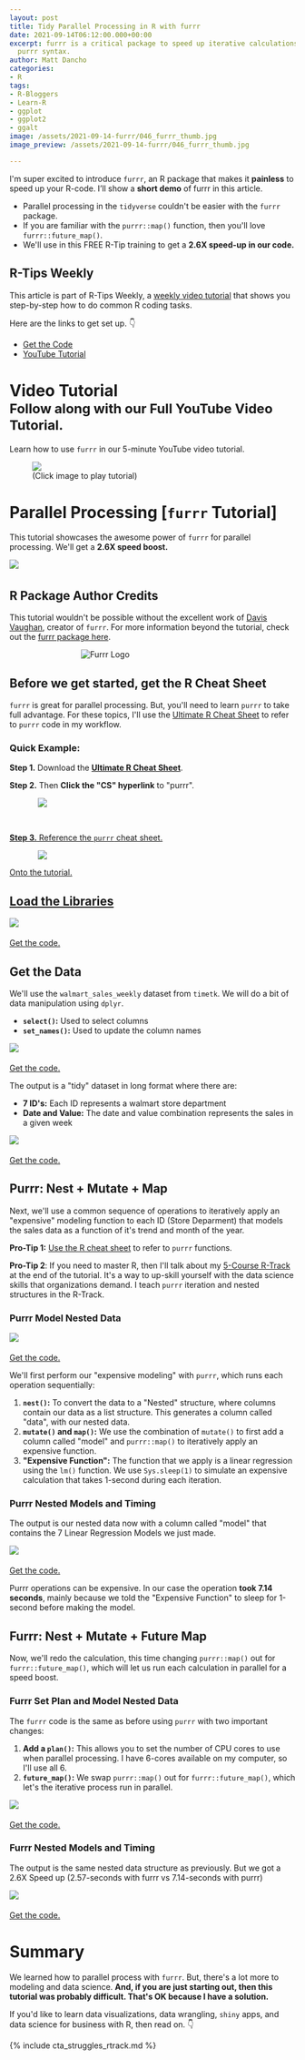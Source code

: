 ```yaml
---
layout: post
title: Tidy Parallel Processing in R with furrr
date: 2021-09-14T06:12:00.000+00:00
excerpt: furrr is a critical package to speed up iterative calculations using tidyverse
  purrr syntax.
author: Matt Dancho
categories:
- R
tags:
- R-Bloggers
- Learn-R
- ggplot
- ggplot2
- ggalt
image: /assets/2021-09-14-furrr/046_furrr_thumb.jpg
image_preview: /assets/2021-09-14-furrr/046_furrr_thumb.jpg

---
```

I'm super excited to introduce `furrr`, an R package that makes it **painless** to speed up your R-code. I’ll show a **short demo** of furrr in this article.

* Parallel processing in the `tidyverse` couldn't be easier with the `furrr` package. 
* If you are familiar with the `purrr::map()` function, then you'll love `furrr::future_map()`.
* We'll use in this FREE R-Tip training to get a **2.6X speed-up in our code.**

## R-Tips Weekly

This article is part of R-Tips Weekly, a <a href="https://learn.business-science.io/r-tips-newsletter">weekly video tutorial</a> that shows you step-by-step how to do common R coding tasks.

<p>Here are the links to get set up. 👇</p>

<ul>
<li><a href="https://learn.business-science.io/r-tips-newsletter" target='_blank'>Get the Code</a></li>
<li><a href="https://youtu.be/yoX1-xzsGUc" target='_blank'>YouTube Tutorial</a></li>
</ul>

# Video Tutorial<br><small>Follow along with our Full YouTube Video Tutorial.</small>

Learn how to use `furrr` in our 5-minute YouTube video tutorial.

<figure class="text-center">
<a href="https://youtu.be/yoX1-xzsGUc" target="_blank">
<img src="/assets/2021-09-14-furrr/046_furrr_thumb.jpg" style='max-width:100%;'> </a>
<figcaption>(Click image to play tutorial)</figcaption>
</figure>

# Parallel Processing \[`furrr` Tutorial\]

This tutorial showcases the awesome power of `furrr` for parallel processing. We'll get a **2.6X speed boost.**

<img src="/assets/2021-09-14-furrr/02_furrr_nested_models.jpg" style='max-width:100%;margin-bottom:5px;'>

## R Package Author Credits

This tutorial wouldn't be possible without the excellent work of [Davis Vaughan](https://twitter.com/dvaughan32), creator of `furrr`. For more information beyond the tutorial, check out the [furrr package here](https://furrr.futureverse.org/).

<img src="/assets/2021-09-14-furrr/logo-furrr.png" style='max-width:50%;margin-bottom:5px;display:block;margin-left:auto;margin-right:auto' alt='Furrr Logo'>

## Before we get started, get the R Cheat Sheet

`furrr` is great for parallel processing. But, you'll need to learn `purrr` to take full advantage. For these topics, I'll use the [Ultimate R Cheat Sheet](https://www.business-science.io/r-cheatsheet.html) to refer to `purrr` code in my workflow.

### Quick Example:

**Step 1.** Download the [**Ultimate R Cheat Sheet**](https://www.business-science.io/r-cheatsheet.html).

**Step 2.** Then **Click the "CS" hyperlink** to "purrr".

<a href="https://www.business-science.io/r-cheatsheet.html"> <img src="/assets/2021-09-14-furrr/ultimate_r_cheatsheet.jpg" style='max-width:80%;display:block;margin:auto;'>

<br>

**Step 3.** Reference the `purrr` cheat sheet.

<a href="https://www.business-science.io/r-cheatsheet.html"> <img src="/assets/2021-09-14-furrr/purrr_cheat_sheet.jpg" style='max-width:80%;display:block;margin:auto;'>

Onto the tutorial.

## Load the Libraries

<img src="/assets/2021-09-14-furrr/00_libraries.jpg" style='max-width:100%;margin-bottom:5px;'>
<p class='text-center date'>
<a href='https://learn.business-science.io/r-tips-newsletter' target ='_blank'>Get the code.</a>
</p>

## Get the Data

We'll use the `walmart_sales_weekly` dataset from `timetk`. We will do a bit of data manipulation using `dplyr`.

* **`select()`:** Used to select columns
* **`set_names()`:** Used to update the column names

<img src="/assets/2021-09-14-furrr/00_data_code.jpg" style='max-width:100%;margin-bottom:5px;'>
<p class='text-center date'>
<a href='https://learn.business-science.io/r-tips-newsletter' target ='_blank'>Get the code.</a>
</p>

The output is a "tidy" dataset in long format where there are:

* **7 ID's:** Each ID represents a walmart store department
* **Date and Value:** The date and value combination represents the sales in a given week

<img src="/assets/2021-09-14-furrr/00_data_output.jpg" style='max-width:100%;margin-bottom:5px;'>
<p class='text-center date'>
<a href='https://learn.business-science.io/r-tips-newsletter' target ='_blank'>Get the code.</a>
</p>

## Purrr: Nest + Mutate + Map

Next, we'll use a common sequence of operations to iteratively apply an "expensive" modeling function to each ID (Store Deparment) that models the sales data as a function of it's trend and month of the year.

**Pro-Tip 1:** [Use the R cheat sheet](https://www.business-science.io/r-cheatsheet.html) to refer to `purrr` functions.

**Pro-Tip 2**: If you need to master R, then I'll talk about my [5-Course R-Track](https://university.business-science.io/p/5-course-bundle-machine-learning-web-apps-time-series) at the end of the tutorial. It's a way to up-skill yourself with the data science skills that organizations demand. I teach `purrr` iteration and nested structures in the R-Track.

### Purrr Model Nested Data

<img src="/assets/2021-09-14-furrr/01_purrr_nest_map.jpg" style='max-width:100%;margin-bottom:5px;'>
<p class='text-center date'>
<a href='https://learn.business-science.io/r-tips-newsletter' target ='_blank'>Get the code.</a>
</p>

We'll first perform our "expensive modeling" with `purrr`, which runs each operation sequentially:

1. **`nest()`:** To convert the data to a "Nested" structure, where columns contain our data as a list structure. This generates a column called "data", with our nested data.
2. **`mutate()` and `map()`:** We use the combination of `mutate()` to first add a column called "model" and `purrr::map()` to iteratively apply an expensive function.
3. **"Expensive Function":** The function that we apply is a linear regression using the `lm()` function. We use `Sys.sleep(1)` to simulate an expensive calculation that takes 1-second during each iteration.

### Purrr Nested Models and Timing

The output is our nested data now with a column called "model" that contains the 7 Linear Regression Models we just made.

<img src="/assets/2021-09-14-furrr/01_purrr_nested_models.jpg" style='max-width:100%;margin-bottom:5px;'>
<p class='text-center date'>
<a href='https://learn.business-science.io/r-tips-newsletter' target ='_blank'>Get the code.</a>
</p>

Purrr operations can be expensive. In our case the operation **took 7.14 seconds**, mainly because we told the "Expensive Function" to sleep for 1-second before making the model.

## Furrr: Nest + Mutate + Future Map

Now, we'll redo the calculation, this time changing `purrr::map()` out for `furrr::future_map()`, which will let us run each calculation in parallel for a speed boost.

### Furrr Set Plan and Model Nested Data

The `furrr` code is the same as before using `purrr` with two important changes:

1. **Add a `plan()`:** This allows you to set the number of CPU cores to use when parallel processing. I have 6-cores available on my computer, so I'll use all 6.
2. **`future_map()`:** We swap `purrr::map()` out for `furrr::future_map()`, which let's the iterative process run in parallel.

<img src="/assets/2021-09-14-furrr/02_furrr_future_map.jpg" style='max-width:100%;margin-bottom:5px;'>
<p class='text-center date'>
<a href='https://learn.business-science.io/r-tips-newsletter' target ='_blank'>Get the code.</a>
</p>

### Furrr Nested Models and Timing

The output is the same nested data structure as previously. But we got a 2.6X Speed up (2.57-seconds with furrr vs 7.14-seconds with purrr)

<img src="/assets/2021-09-14-furrr/02_furrr_nested_models.jpg" style='max-width:100%;margin-bottom:5px;'>
<p class='text-center date'>
<a href='https://learn.business-science.io/r-tips-newsletter' target ='_blank'>Get the code.</a>
</p>

# Summary

We learned how to parallel process with `furrr`. But, there's a lot more to modeling and data science. **And, if you are just starting out, then this tutorial was probably difficult. That's OK because I have a solution.**

If you'd like to learn data visualizations, data wrangling, `shiny` apps, and data science for business with R, then read on. 👇

{% include cta_struggles_rtrack.md %}
